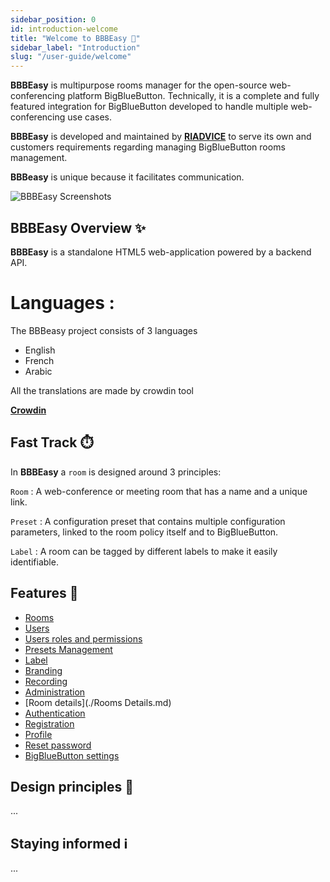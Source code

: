 ```yaml
---
sidebar_position: 0
id: introduction-welcome
title: "Welcome to BBBEasy 👋"
sidebar_label: "Introduction"
slug: "/user-guide/welcome"
---
```


**BBBEasy** is multipurpose rooms manager for the open-source web-conferencing platform
BigBlueButton. Technically, it is a complete and fully featured integration for BigBlueButton
developed to handle multiple web-conferencing use cases.

**BBBEasy** is developed and maintained by **[RIADVICE](https://riadvice.tn)** to serve its own and
customers requirements regarding managing BigBlueButton rooms management.

**BBBeasy** is unique because it facilitates communication.

![BBBEasy Screenshots](/img/intro.png)

## BBBEasy Overview ✨

**BBBEasy** is a standalone HTML5 web-application powered by a backend API.

# Languages :

The BBBeasy project consists of 3 languages

- English
- French
- Arabic

All the translations are made by crowdin tool

**[Crowdin](https://crowdin.com/)**

## Fast Track ⏱️

In **BBBEasy** a `room` is designed around 3 principles:

`Room` : A web-conference or meeting room that has a name and a unique link.

`Preset` : A configuration preset that contains multiple configuration parameters, linked to the room policy itself and
to BigBlueButton.

`Label` : A room can be tagged by different labels to make it easily identifiable.

## Features 🧱

- [Rooms](./rooms.md)
- [Users](./Users.md)
- [Users roles and permissions](./Roles.md)
- [Presets Management](./presets_management.md)
- [Label](./Labels.md)
- [Branding](./branding.md)
- [Recording](./Recordings.md)
- [Administration](./Administration.md)
- [Room details](./Rooms Details.md)
- [Authentication](./authentication.md)
- [Registration](./registration.md)
- [Profile](Profile.md)
- [Reset password](./Reset_password.md)
- [BigBlueButton settings](./bigbluebutton_settings.md)

## Design principles 📜

...

## Staying informed ℹ️

...
